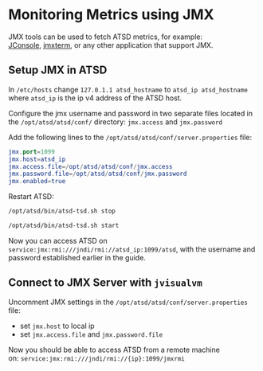 # Monitoring Metrics using JMX

JMX tools can be used to fetch ATSD metrics, for example:
[JConsole](https://docs.oracle.com/javase/7/docs/technotes/guides/management/jconsole.html "jconsole"), [jmxterm](http://wiki.cyclopsgroup.org/jmxterm/ "jmxterm"), or any other application that support JMX.

## Setup JMX in ATSD

In `/etc/hosts` change `127.0.1.1 atsd_hostname` to `atsd_ip atsd_hostname`
where `atsd_ip` is the ip v4 address of the ATSD host.

Configure the jmx username and password in two separate files located in
the `/opt/atsd/atsd/conf/` directory: `jmx.access` and `jmx.password`

Add the following lines to the `/opt/atsd/atsd/conf/server.properties`
file:

```elm
jmx.port=1099
jmx.host=atsd_ip
jmx.access.file=/opt/atsd/atsd/conf/jmx.access
jmx.password.file=/opt/atsd/atsd/conf/jmx.password
jmx.enabled=true
```

Restart ATSD:

```sh
/opt/atsd/bin/atsd-tsd.sh stop
```

```sh
/opt/atsd/bin/atsd-tsd.sh start
```

Now you can access ATSD on `service:jmx:rmi:///jndi/rmi://atsd_ip:1099/atsd`, with the username and password established earlier in the guide.

## Connect to JMX Server with `jvisualvm`

Uncomment JMX settings in the `/opt/atsd/atsd/conf/server.properties`
file:

* set `jmx.host` to local ip
* set `jmx.access.file` and `jmx.password.file`

Now you should be able to access ATSD from a remote machine on: `service:jmx:rmi:///jndi/rmi://{ip}:1099/jmxrmi`
